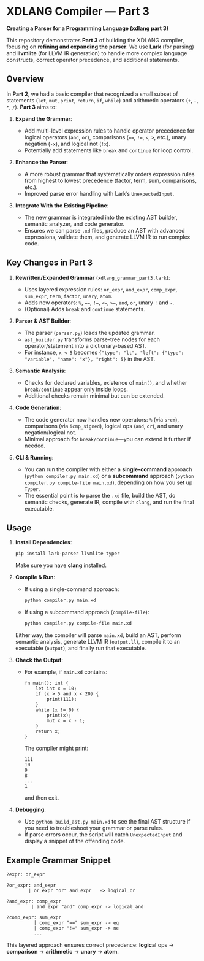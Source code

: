 # XDLANG Compiler — Part 3

**Creating a Parser for a Programming Language (xdlang part 3)**

This repository demonstrates **Part 3** of building the XDLANG compiler, focusing on **refining and expanding the parser**. We use **Lark** (for parsing) and **llvmlite** (for LLVM IR generation) to handle more complex language constructs, correct operator precedence, and additional statements.

## Overview

In **Part 2**, we had a basic compiler that recognized a small subset of statements (`let`, `mut`, `print`, `return`, `if`, `while`) and arithmetic operators (`+`, `-`, `*`, `/`). **Part 3** aims to:

1. **Expand the Grammar**:  
   - Add multi-level expression rules to handle operator precedence for logical operators (`and`, `or`), comparisons (`==`, `!=`, `<`, `>`, etc.), unary negation (`-x`), and logical not (`!x`).
   - Potentially add statements like `break` and `continue` for loop control.

2. **Enhance the Parser**:  
   - A more robust grammar that systematically orders expression rules from highest to lowest precedence (factor, term, sum, comparisons, etc.).  
   - Improved parse error handling with Lark’s `UnexpectedInput`.

3. **Integrate With the Existing Pipeline**:  
   - The new grammar is integrated into the existing AST builder, semantic analyzer, and code generator.  
   - Ensures we can parse `.xd` files, produce an AST with advanced expressions, validate them, and generate LLVM IR to run complex code.

## Key Changes in Part 3

1. **Rewritten/Expanded Grammar** (`xdlang_grammar_part3.lark`):
   - Uses layered expression rules: `or_expr`, `and_expr`, `comp_expr`, `sum_expr`, `term`, `factor`, `unary`, `atom`.
   - Adds new operators: `%`, `==`, `!=`, `<=`, `>=`, `and`, `or`, unary `!` and `-`.
   - (Optional) Adds `break` and `continue` statements.

2. **Parser & AST Builder**:
   - The parser (`parser.py`) loads the updated grammar.  
   - `ast_builder.py` transforms parse-tree nodes for each operator/statement into a dictionary-based AST.  
   - For instance, `x < 5` becomes `{"type": "lt", "left": {"type": "variable", "name": "x"}, "right": 5}` in the AST.

3. **Semantic Analysis**:
   - Checks for declared variables, existence of `main()`, and whether `break/continue` appear only inside loops.  
   - Additional checks remain minimal but can be extended.

4. **Code Generation**:
   - The code generator now handles new operators: `%` (via `srem`), comparisons (via `icmp_signed`), logical ops (`and`, `or`), and unary negation/logical not.  
   - Minimal approach for `break/continue`—you can extend it further if needed.

5. **CLI & Running**:
   - You can run the compiler with either a **single-command** approach (`python compiler.py main.xd`) or a **subcommand** approach (`python compiler.py compile-file main.xd`), depending on how you set up `Typer`.  
   - The essential point is to parse the `.xd` file, build the AST, do semantic checks, generate IR, compile with `clang`, and run the final executable.

## Usage

1. **Install Dependencies**:
   ```bash
   pip install lark-parser llvmlite typer
   ```
   Make sure you have **clang** installed.

2. **Compile & Run**:
   - If using a single-command approach:
     ```bash
     python compiler.py main.xd
     ```
   - If using a subcommand approach (`compile-file`):
     ```bash
     python compiler.py compile-file main.xd
     ```
   Either way, the compiler will parse `main.xd`, build an AST, perform semantic analysis, generate LLVM IR (`output.ll`), compile it to an executable (`output`), and finally run that executable.

3. **Check the Output**:
   - For example, if `main.xd` contains:
     ```plaintext
     fn main(): int {
         let int x = 10;
         if (x > 5 and x < 20) {
             print(111);
         }
         while (x != 0) {
             print(x);
             mut x = x - 1;
         }
         return x;
     }
     ```
     The compiler might print:
     ```
     111
     10
     9
     8
     ...
     1
     ```
     and then exit.

4. **Debugging**:
   - Use `python build_ast.py main.xd` to see the final AST structure if you need to troubleshoot your grammar or parse rules.
   - If parse errors occur, the script will catch `UnexpectedInput` and display a snippet of the offending code.

## Example Grammar Snippet

```lark
?expr: or_expr

?or_expr: and_expr
        | or_expr "or" and_expr   -> logical_or

?and_expr: comp_expr
         | and_expr "and" comp_expr -> logical_and

?comp_expr: sum_expr
          | comp_expr "==" sum_expr -> eq
          | comp_expr "!=" sum_expr -> ne
          ...
```
This layered approach ensures correct precedence: **logical** ops → **comparison** → **arithmetic** → **unary** → **atom**.


